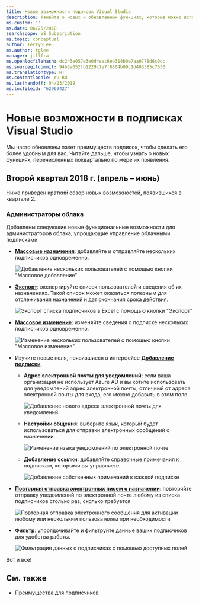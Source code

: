 ```yaml
---
title: Новые возможности подписок Visual Studio
description: Узнайте о новых и обновленных функциях, которые можно использовать для управления подписками Visual Studio.
ms.custom: ''
ms.date: 06/25/2018
searchscope: VS Subscription
ms.topic: conceptual
author: TerryGLee
ms.author: tglee
manager: jillfra
ms.openlocfilehash: dc243e057e3e0d4eec6ea314b0e7aa0778d6c0dc
ms.sourcegitcommit: 94b3a052fb1229c7e7f8804b09c1d403385c7630
ms.translationtype: HT
ms.contentlocale: ru-RU
ms.lasthandoff: 04/23/2019
ms.locfileid: "62969427"
---
```

# <a name="what39s-new-in-visual-studio-subscriptions"></a>Новые возможности в подписках Visual Studio

Мы часто обновляем пакет преимуществ подписок, чтобы сделать его более удобным для вас. Читайте дальше, чтобы узнать о новых функциях, перечисленных поквартально по мере их появления.

## <a name="2018-q2-april-june"></a>Второй квартал 2018 г. (апрель – июнь)

Ниже приведен краткий обзор новых возможностей, появившихся в квартале 2.

### <a name="cloud-administrators"></a>Администраторы облака

Добавлены следующие новые функциональные возможности для администраторов облака, упрощающие управление облачными подписками.

* [**Массовые назначения**](/visualstudio/subscriptions/assign-license#bulk-assignments): добавляйте и отправляйте нескольких подписчиков одновременно.

  ![Добавление нескольких пользователей с помощью кнопки "Массовое добавление"](media/bulk-add-multiple-subscribers.png)

* [**Экспорт**](/visualstudio/subscriptions/exporting-subscriptions): экспортируйте список пользователей и сведения об их назначениях. Такой список может оказаться полезным для отслеживания назначений и дат окончания срока действия.

   ![Экспорт списка подписчиков в Excel с помощью кнопки "Экспорт"](media/export-subscriber-list-to-csv.png)

* [**Массовое изменение**](/visualstudio/subscriptions/edit-license#editing-multiple-subscribers-by-using-bulk-edit): изменяйте сведения о подписке нескольких подписчиков одновременно.

  ![Изменение нескольких пользователей с помощью кнопки "Массовое изменение"](media/bulk-edit-multiple-subscribers.png)

* Изучите новые поля, появившиеся в интерфейсе [ **Добавление подписки**](assign-license.md).

  * **Адрес электронной почты для уведомлений**: если ваша организация не использует Azure AD и вы хотите использовать для уведомлений адрес электронной почты, отличный от адреса электронной почты для входа, его можно добавить в этом поле.

    ![Добавление нового адреса электронной почты для уведомлений](media/add-new-subscriber-notification-email.png)

  * **Настройки общения**: выберите язык, который будет использоваться для отправки электронных сообщений о назначении.

    ![Изменение языка уведомлений по электронной почте](media/change-subscriber-communication-preference.png)

  * **Добавление ссылки**: добавляйте справочные примечания к подпискам, которыми вы управляете.

    ![Добавление собственных примечаний к каждой подписке](media/add-subscriber-reference-notes.png)

* [**Повторная отправка электронных писем о назначении**](resend-assignment-email.md): повторяйте отправку уведомлений по электронной почте любому из списка подписчиков столько раз, сколько требуется.

  ![Повторная отправка электронного сообщения для активации любому или нескольким пользователям при необходимости](media/resend-subscriber-activation-emails.png)

* [**Фильтр**](search-license.md): упорядочивайте и фильтруйте данные ваших подписчиков для удобства работы.

  ![Фильтрация данных о подписчиках с помощью доступных полей](media/filter-subscriber-data.png)

Вот и все!

## <a name="see-also"></a>См. также

* [Преимущества для подписчиков](subscriber-benefits.md)
